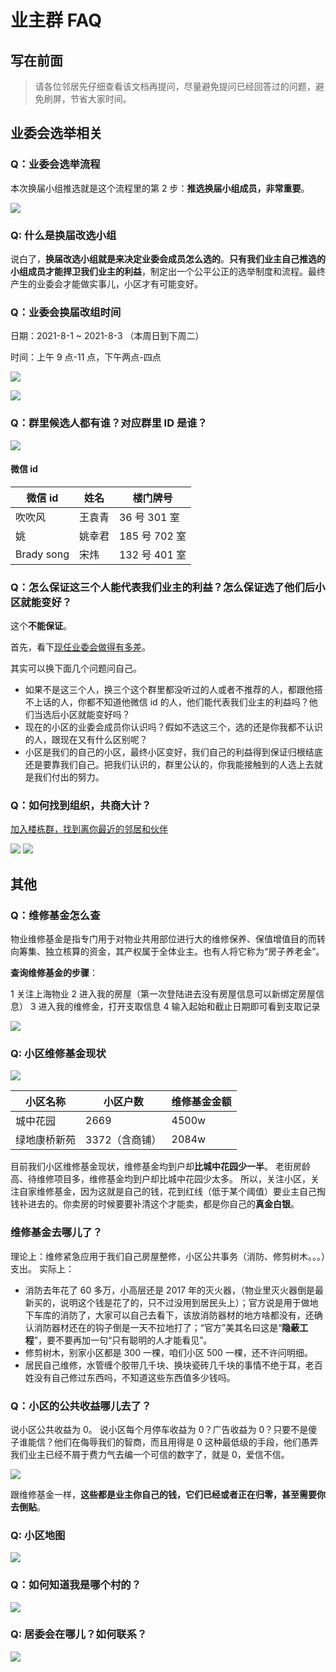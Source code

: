 # 业主群 FAQ

## 写在前面

> 请各位邻居先仔细查看该文档再提问，尽量避免提问已经回答过的问题，避免刷屏，节省大家时间。

## 业委会选举相关

### Q：业委会选举流程

本次换届小组推选就是这个流程里的第 2 步：**推选换届小组成员，非常重要**。

![](https://qiniu.weapon-master.online/2021-07-29-11-25-58.png)

### Q: 什么是换届改选小组

说白了，**换届改选小组就是来决定业委会成员怎么选的**。**只有我们业主自己推选的小组成员才能捍卫我们业主的利益**，制定出一个公平公正的选举制度和流程。最终产生的业委会才能做实事儿，小区才有可能变好。

### Q：业委会换届改组时间

日期：2021-8-1 ~ 2021-8-3 （本周日到下周二）

时间：上午 9 点-11 点，下午两点-四点

![](https://qiniu.weapon-master.online/WechatIMG9137.jpeg)

![](https://qiniu.weapon-master.online/WechatIMG9136.jpeg)

### Q：群里候选人都有谁？对应群里 ID 是谁？

![](https://qiniu.weapon-master.online/WechatIMG9019.jpeg)

#### 微信 id

| 微信 id    | 姓名   | 楼门牌号      |
| ---------- | ------ | ------------- |
| 吹吹风     | 王袁青 | 36 号 301 室  |
| 姚         | 姚幸君 | 185 号 702 室 |
| Brady song | 宋炜   | 132 号 401 室 |

### Q：怎么保证这三个人能代表我们业主的利益？怎么保证选了他们后小区就能变好？

这个**不能保证**。

首先，看下[现任业委会做得有多差](#维修基金去哪儿了)。

其实可以换下面几个问题问自己。

- 如果不是这三个人，换三个这个群里都没听过的人或者不推荐的人，都跟他搭不上话的人，你都不知道他微信 id 的人，他们能代表我们业主的利益吗？他们当选后小区就能变好吗？
- 现在的小区的业委会成员你认识吗？假如不选这三个，选的还是你我都不认识的人，跟现在又有什么区别呢？
- 小区是我们的自己的小区，最终小区变好，我们自己的利益得到保证归根结底还是要靠我们自己。把我们认识的，群里公认的，你我能接触到的人选上去就是我们付出的努力。

### Q：如何找到组织，共商大计？

[加入楼栋群，找到离你最近的邻居和伙伴](https://docs.qq.com/doc/DTWpVY29Ea3JMR0VS)

![](https://qiniu.weapon-master.online/7231627638364_.pic.jpg)
![](https://qiniu.weapon-master.online/7231627638364_.pic.jpg)

## 其他

### Q：维修基金怎么查

物业维修基金是指专门用于对物业共用部位进行大的维修保养、保值增值目的而转向筹集、独立核算的资金，其产权属于全体业主。也有人将它称为“房子养老金”。

**查询维修基金的步骤**：

1 关注上海物业
2 进入我的房屋（第一次登陆进去没有房屋信息可以新绑定房屋信息）
3 进入我的维修金，打开支取信息
4 输入起始和截止日期即可看到支取记录

![](https://qiniu.weapon-master.online/WechatIMG37678.jpeg)

### Q: 小区维修基金现状

![](https://qiniu.weapon-master.online/WechatIMG37682.jpeg)

| 小区名称     | 小区户数       | 维修基金金额 |
| ------------ | -------------- | ------------ |
| 城中花园     | 2669           | 4500w        |
| 绿地康桥新苑 | 3372（含商铺） | 2084w        |

目前我们小区维修基金现状，维修基金均到户却**比城中花园少一半**。
老街房龄高、待维修项目多，维修基金均到户却比城中花园少太多。
所以，关注小区，关注自家维修基金，因为这就是自己的钱，花到红线（低于某个阈值）要业主自己掏钱补进去的。你卖房的时候要要补清这个才能卖，都是你自己的**真金白银**。

### 维修基金去哪儿了？

理论上：维修紧急应用于我们自己房屋整修，小区公共事务（消防、修剪树木。。。）支出。
实际上：

- 消防去年花了 60 多万，小高层还是 2017 年的灭火器，（物业里灭火器倒是最新买的，说明这个钱是花了的，只不过没用到居民头上）；官方说是用于做地下车库的消防了，大家可以自己去看下，该放消防器材的地方啥都没有，还确认消防器材还在的钩子倒是一天不拉地打了；“官方”美其名曰这是“**隐蔽工程**”，要不要再加一句“只有聪明的人才能看见”。
- 修剪树木，别家小区都是 300 一棵，咱们小区 500 一棵，还不许问明细。
- 居民自己维修，水管缠个胶带几千块、换块瓷砖几千块的事情不绝于耳，老百姓没有自己修过东西吗，不知道这些东西值多少钱吗。

### Q：小区的公共收益哪儿去了？

说小区公共收益为 0。 说小区每个月停车收益为 0？广告收益为 0？只要不是傻子谁能信？他们在侮辱我们的智商，而且用得是 0 这种最低级的手段，他们愚弄我们业主已经不屑于费力气去编一个可信的数字了，就是 0，爱信不信。

![](http://qiniu.weapon-master.online//2021-07-31-11-56-07.png)

跟维修基金一样，**这些都是业主你自己的钱，它们已经或者正在归零，甚至需要你去倒贴**。

### Q: 小区地图

![](https://qiniu.weapon-master.online/WechatIMG693.png)

### Q：如何知道我是哪个村的？

![](https://qiniu.weapon-master.online/WechatIMG8802.jpeg)

### Q: 居委会在哪儿？如何联系？

![](https://qiniu.weapon-master.online/WechatIMG8793.jpeg)
